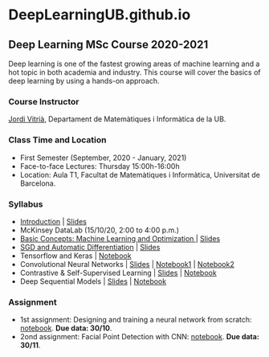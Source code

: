 # DeepLearningUB.github.io

## Deep Learning MSc Course 2020-2021

Deep learning is one of the fastest growing areas of machine learning and a hot topic in both academia and industry. This course will cover the basics of deep learning by using a hands-on approach.

### Course Instructor

[Jordi Vitrià](http://www.ub.edu/cvub/jordivitria/), Departament de Matemàtiques i Informàtica de la UB.

### Class Time and Location
+ First Semester (September, 2020 - January, 2021)
+ Face-to-face Lectures: Thursday 15:00h-16:00h
+ Location: Aula T1, Facultat de Matemàtiques i Informàtica, Universitat de Barcelona. 

### Syllabus
+ [Introduction](https://deeplearningub.github.io/deep0) | [Slides](https://github.com/DeepLearningUB/DeepLearningUB.github.io/raw/master/DeepLearningMasterIntro.pdf)
+ McKinsey DataLab (15/10/20, 2:00 to 4:00 p.m.)
+ [Basic Concepts: Machine Learning and Optimization ](https://deeplearningub.github.io/deep1) | [Slides](https://github.com/DeepLearningUB/DeepLearningUB.github.io/raw/master/DL1.pdf)
+ [SGD and Automatic Differentiation](https://deeplearningub.github.io/deep2) | [Slides](https://github.com/DeepLearningUB/DeepLearningUB.github.io/raw/master/DL2.pdf)
+ Tensorflow and Keras | [Notebook](https://colab.research.google.com/drive/1kI69bO3eLiXHtt3bkoEMk7FGMhUFO6Wu?usp=sharing)
+ Convolutional Neural Networks | [Slides](https://github.com/DeepLearningUB/DeepLearningUB.github.io/raw/master/DL3.pdf)  |  [Notebook1](https://colab.research.google.com/drive/1nBzG3YYZpNCqlSmxta1Uhc7XdbYnZQwk?usp=sharing) | [Notebook2](https://colab.research.google.com/drive/1rquH7QlIWk4SvgA3U2RLYN8i1jNJkHMO?usp=sharing)
+ Contrastive & Self-Supervised Learning | [Slides](https://github.com/DeepLearningUB/DeepLearningUB.github.io/raw/master/DL4.pdf) | [Notebook](https://colab.research.google.com/drive/16jjlXRO4yfJ94YiichMNBRtIr8BsLucr?usp=sharing)
+ Deep Sequential Models | [Slides](https://github.com/DeepLearningUB/DeepLearningUB.github.io/raw/master/DL5.pdf) | [Notebook](https://colab.research.google.com/drive/196q3LK7RiyQ9LDYD2KN6_zcko5RyOkRK?usp=sharing)

### Assignment
+ 1st assignment: Designing and training a neural network from scratch: [notebook](
https://colab.research.google.com/github/DeepLearningUB/DeepLearningUB.github.io/blob/master/1st_Assignment.ipynb). **Due data: 30/10**.
+ 2ond assignment: Facial Point Detection with CNN: [notebook](https://colab.research.google.com/drive/1vhKfLBKIrcVwvUvRDl7YZy8BQIZU88y2?usp=sharing). **Due data: 30/11**.

